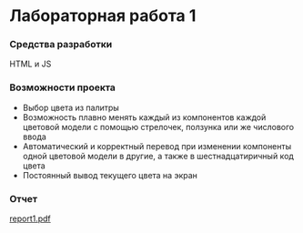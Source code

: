 # Лабораторная работа 1
### Средства разработки
HTML и JS
### Возможности проекта
* Выбор цвета из палитры
* Возможность плавно менять каждый из компонентов каждой цветовой модели с помощью стрелочек, ползунка или же числового ввода
* Автоматический и корректный перевод при изменении компоненты одной цветовой модели в другие, а также в шестнадцатиричный код цвета
* Постоянный вывод текущего цвета на экран
### Отчет
[report1.pdf](Отчет)  
